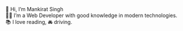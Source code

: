 
<div>👋 Hi, I’m Mankirat Singh</div>
<div>
    👨‍💻 I’m a Web Developer with good knowledge in modern technologies.
</div>
<div> 📚 I love reading, 🚘 driving.</div>


<!---
        mankirat95/mankirat95 is a ✨ special ✨ repository because its `README.md` (this file) appears on your GitHub profile.
        You can click the Preview link to take a look at your changes.
        --->

